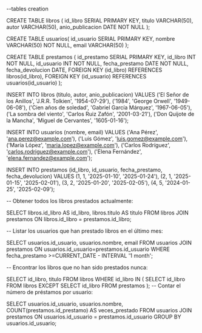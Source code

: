 --tables creation 

CREATE TABLE libros (
    id_libro SERIAL PRIMARY KEY,
    titulo VARCHAR(50),
    autor VARCHAR(50),
    anio_publicacion DATE NOT NULL
);

CREATE TABLE usuarios(
    id_usuario SERIAL PRIMARY KEY,
    nombre VARCHAR(50) NOT NULL,
    email VARCHAR(50)
);


CREATE TABLE prestamos (
    id_prestamo SERIAL PRIMARY KEY,
    id_libro INT NOT NULL,
    id_usuario INT NOT NULL,
    fecha_prestamo DATE NOT NULL,
    fecha_devolucion DATE,
    FOREIGN KEY (id_libro) REFERENCES libros(id_libro),
    FOREIGN KEY (id_usuario) REFERENCES usuarios(id_usuario)
);

INSERT INTO libros (titulo, autor, anio_publicacion) VALUES
('El Señor de los Anillos', 'J.R.R. Tolkien', '1954-07-29'),
('1984', 'George Orwell', '1949-06-08'),
('Cien años de soledad', 'Gabriel García Márquez', '1967-06-05'),
('La sombra del viento', 'Carlos Ruiz Zafón', '2001-03-21'),
('Don Quijote de la Mancha', 'Miguel de Cervantes', '1605-01-16');

INSERT INTO usuarios (nombre, email) VALUES
('Ana Pérez', 'ana.perez@example.com'),
('Luis Gómez', 'luis.gomez@example.com'),
('María López', 'maria.lopez@example.com'),
('Carlos Rodríguez', 'carlos.rodriguez@example.com'),
('Elena Fernández', 'elena.fernandez@example.com');

INSERT INTO prestamos (id_libro, id_usuario, fecha_prestamo, fecha_devolucion) VALUES
(1, 1, '2025-01-10', '2025-01-24'),
(2, 1, '2025-01-15', '2025-02-01'),
(3, 2, '2025-01-20', '2025-02-05'),
(4, 5, '2024-01-25', '2025-02-09');

-- Obtener todos los libros prestados actualmente:

SELECT libros.id_libro AS id_libro, libros.titulo AS titulo
FROM libros
JOIN prestamos ON libros.id_libro = prestamos.id_libro;


-- Listar los usuarios que han prestado libros en el último mes:

SELECT usuarios.id_usuario, usuarios.nombre, email FROM usuarios
JOIN prestamos ON usuarios.id_usuario=prestamos.id_usuario
WHERE fecha_prestamo >=CURRENT_DATE - INTERVAL '1 month';

-- Encontrar los libros que no han sido prestados nunca:

SELECT id_libro, titulo FROM libros
WHERE id_libro IN (
    SELECT id_libro FROM libros
    EXCEPT
    SELECT id_libro FROM prestamos
);
-- Contar el número de préstamos por usuario:

SELECT usuarios.id_usuario, usuarios.nombre, COUNT(prestamos.id_prestamo) AS veces_prestado
FROM usuarios
JOIN prestamos ON usuarios.id_usuario = prestamos.id_usuario
GROUP BY usuarios.id_usuario;
